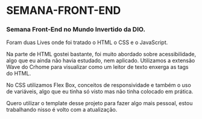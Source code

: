 # SEMANA-FRONT-END

### Semana Front-End no Mundo Invertido da DIO.

Foram duas Lives onde foi tratado o HTML o CSS e o JavaScript. 

Na parte de HTML gostei bastante, foi muito abordado sobre acessibilidade, algo que eu ainda não havia estudado, nem aplicado. 
Utilizamos a extensão Wave do Crhome para visualizar como um leitor de texto enxerga as tags do HTML. 

No CSS utilizamos Flex Box, conceitos de responsividade e também o uso de variáveis, algo que eu tinha só visto mas não tinha colocado em prática.

Quero utilizar o template desse projeto para fazer algo mais pessoal, estou trabalhando nisso é volto com a atualização. 
